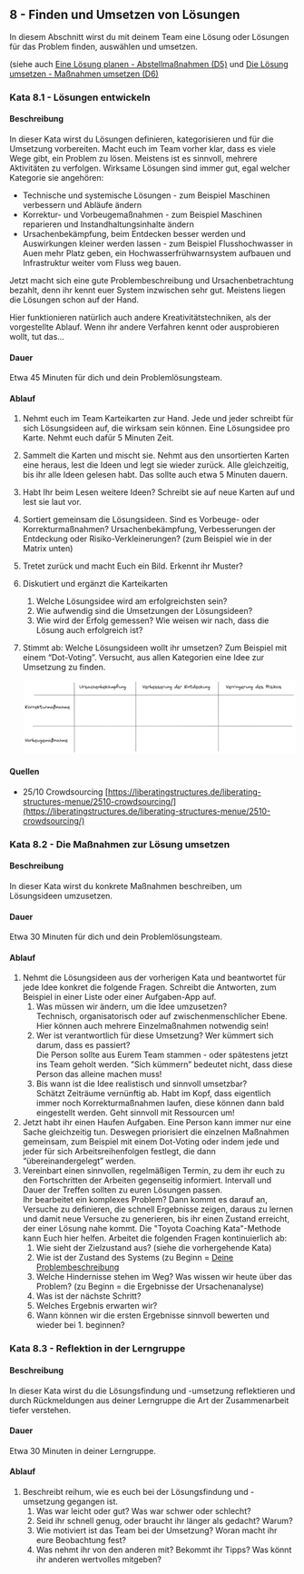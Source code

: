 ## 8 - Finden und Umsetzen von Lösungen

In diesem Abschnitt wirst du mit deinem Team eine Lösung oder Lösungen für das Problem finden, auswählen und umsetzen.

(siehe auch [Eine Lösung planen - Abstellmaßnahmen (D5)](1-0-Grundlagen.md#eine-l%C3%B6sung-planen---abstellma%C3%9Fnahmen-d5) und [Die Lösung umsetzen - Maßnahmen umsetzen (D6)](1-0-Grundlagen.md#die-l%C3%B6sung-umsetzen---ma%C3%9Fnahmen-umsetzen-d6)

### Kata 8.1 - Lösungen entwickeln

#### Beschreibung

In dieser Kata wirst du Lösungen definieren, kategorisieren und für die Umsetzung vorbereiten. Macht euch im Team vorher klar, dass es viele Wege gibt, ein Problem zu lösen. Meistens ist es sinnvoll, mehrere Aktivitäten zu verfolgen. Wirksame Lösungen sind immer gut, egal welcher Kategorie sie angehören:

- Technische und systemische Lösungen - zum Beispiel Maschinen verbessern und Abläufe ändern
- Korrektur- und Vorbeugemaßnahmen - zum Beispiel Maschinen reparieren und Instandhaltungsinhalte ändern
- Ursachenbekämpfung, beim Entdecken besser werden und Auswirkungen kleiner werden lassen - zum Beispiel Flusshochwasser in Auen mehr Platz geben, ein Hochwasserfrühwarnsystem aufbauen und Infrastruktur weiter vom Fluss weg bauen.

Jetzt macht sich eine gute Problembeschreibung und Ursachenbetrachtung bezahlt, denn ihr kennt euer System inzwischen sehr gut. Meistens liegen die Lösungen schon auf der Hand.

Hier funktionieren natürlich auch andere Kreativitätstechniken, als der vorgestellte Ablauf. Wenn ihr andere Verfahren kennt oder ausprobieren wollt, tut das…

#### Dauer

Etwa 45 Minuten für dich und dein Problemlösungsteam.

#### Ablauf

1. Nehmt euch im Team Karteikarten zur Hand. Jede und jeder schreibt für sich Lösungsideen auf, die wirksam sein können. Eine Lösungsidee pro Karte. Nehmt euch dafür 5 Minuten Zeit.
2. Sammelt die Karten und mischt sie. Nehmt aus den unsortierten Karten eine heraus, lest die Ideen und legt sie wieder zurück. Alle gleichzeitig, bis ihr alle Ideen gelesen habt. Das sollte auch etwa 5 Minuten dauern.
3. Habt Ihr beim Lesen weitere Ideen? Schreibt sie auf neue Karten auf und lest sie laut vor.
4. Sortiert gemeinsam die Lösungsideen. Sind es Vorbeuge- oder Korrekturmaßnahmen? Ursachenbekämpfung, Verbesserungen der Entdeckung oder Risiko-Verkleinerungen? (zum Beispiel wie in der Matrix unten)
5. Tretet zurück und macht Euch ein Bild. Erkennt ihr Muster?
6. Diskutiert und ergänzt die Karteikarten
    1. Welche Lösungsidee wird am erfolgreichsten sein?
    2. Wie aufwendig sind die Umsetzungen der Lösungsideen?
    3. Wie wird der Erfolg gemessen? Wie weisen wir nach, dass die Lösung auch erfolgreich ist?
7. Stimmt ab: Welche Lösungsideen wollt ihr umsetzen? Zum Beispiel mit einem “Dot-Voting”. Versucht, aus allen Kategorien eine Idee zur Umsetzung zu finden.
    
    ![Maßnahmenmatrix](images/Massnahmenmatrix-2023-04-01.png)
    

#### Quellen

- 25/10 Crowdsourcing [https://liberatingstructures.de/liberating-structures-menue/2510-crowdsourcing/](https://liberatingstructures.de/liberating-structures-menue/2510-crowdsourcing/)

### Kata 8.2 - Die Maßnahmen zur Lösung umsetzen

#### Beschreibung

In dieser Kata wirst du konkrete Maßnahmen beschreiben, um Lösungsideen umzusetzen. 

#### Dauer

Etwa 30 Minuten für dich und dein Problemlösungsteam.

#### Ablauf

1. Nehmt die Lösungsideen aus der vorherigen Kata und beantwortet für jede Idee konkret die folgende Fragen. Schreibt die Antworten, zum Beispiel in einer Liste oder einer Aufgaben-App auf.
    1. Was müssen wir ändern, um die Idee umzusetzen?  
    Technisch, organisatorisch oder auf zwischenmenschlicher Ebene. Hier können auch mehrere Einzelmaßnahmen notwendig sein!
    2. Wer ist verantwortlich für diese Umsetzung? Wer kümmert sich darum, dass es passiert?  
    Die Person sollte aus Eurem Team stammen - oder spätestens jetzt ins Team geholt werden.
    ”Sich kümmern” bedeutet nicht, dass diese Person das alleine machen muss!
    3. Bis wann ist die Idee realistisch und sinnvoll umsetzbar?  
    Schätzt Zeiträume vernünftig ab. Habt im Kopf, dass eigentlich immer noch Korrekturmaßnahmen laufen, diese können dann bald eingestellt werden. Geht sinnvoll mit Ressourcen um!
2. Jetzt habt ihr einen Haufen Aufgaben. Eine Person kann immer nur eine Sache gleichzeitig tun.  Deswegen priorisiert die einzelnen Maßnahmen gemeinsam, zum Beispiel mit einem Dot-Voting oder indem jede und jeder für sich Arbeitsreihenfolgen festlegt, die dann “übereinandergelegt” werden.
3. Vereinbart einen sinnvollen, regelmäßigen Termin, zu dem ihr euch zu den Fortschritten der Arbeiten gegenseitig informiert. Intervall und Dauer der Treffen sollten zu euren Lösungen passen.  
Ihr bearbeitet ein komplexes Problem? Dann kommt es darauf an, Versuche zu definieren, die schnell Ergebnisse zeigen, daraus zu lernen und damit neue Versuche zu generieren, bis ihr einen Zustand erreicht, der einer Lösung nahe kommt. Die "Toyota Coaching Kata"-Methode kann Euch hier helfen. Arbeitet die folgenden Fragen kontinuierlich ab:
    1. Wie sieht der Zielzustand aus? (siehe die vorhergehende Kata)
    2. Wie ist der Zustand des Systems (zu Beginn = [Deine Problembeschreibung](2-02-beschreibe-dein-problem-ausfuehrlich.md#2---beschreibe-dein-problem-ausf%C3%BChrlich)
    3. Welche Hindernisse stehen im Weg? Was wissen wir heute über das Problem? (zu Beginn = die Ergebnisse der Ursachenanalyse)
    4. Was ist der nächste Schritt?
    5. Welches Ergebnis erwarten wir?
    6. Wann können wir die ersten Ergebnisse sinnvoll bewerten und wieder bei 1. beginnen?

### Kata 8.3 - Reflektion in der Lerngruppe

#### Beschreibung

In dieser Kata wirst du die Lösungsfindung und -umsetzung reflektieren und durch Rückmeldungen aus deiner Lerngruppe die Art der Zusammenarbeit tiefer verstehen.

#### Dauer

Etwa 30 Minuten in deiner Lerngruppe.

#### Ablauf

1. Beschreibt reihum, wie es euch bei der Lösungsfindung und -umsetzung gegangen ist.
    1. Was war leicht oder gut? Was war schwer oder schlecht?
    2. Seid ihr schnell genug, oder braucht ihr länger als gedacht? Warum?
    3. Wie motiviert ist das Team bei der Umsetzung? Woran macht ihr eure Beobachtung fest?
    4. Was nehmt ihr von den anderen mit? Bekommt ihr Tipps? Was könnt ihr anderen wertvolles mitgeben?
